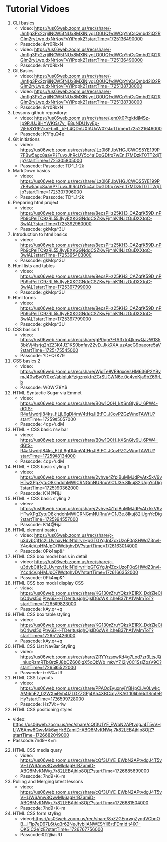 # Tutorial Vidoes
1. CLI basics  
    * video: https://us06web.zoom.us/rec/share/-Jmflg3Px2zrjilNCW5fNUx8MXlNlygLO0UQfvdWCpYnCsQmbd2iQ2RGIm2ryLwp.dxNrNovFvYiPqpk2?startTime=1725136490000
    * Passcode: &^r0RbxN
    * video: https://us06web.zoom.us/rec/share/-Jmflg3Px2zrjilNCW5fNUx8MXlNlygLO0UQfvdWCpYnCsQmbd2iQ2RGIm2ryLwp.dxNrNovFvYiPqpk2?startTime=1725136490000
    * Passcode: &^r0RbxN
2. Git Basics
    * video: https://us06web.zoom.us/rec/share/-Jmflg3Px2zrjilNCW5fNUx8MXlNlygLO0UQfvdWCpYnCsQmbd2iQ2RGIm2ryLwp.dxNrNovFvYiPqpk2?startTime=1725138738000
    * video: https://us06web.zoom.us/rec/share/-Jmflg3Px2zrjilNCW5fNUx8MXlNlygLO0UQfvdWCpYnCsQmbd2iQ2RGIm2ryLwp.dxNrNovFvYiPqpk2?startTime=1725138738000
    * Passcode: &^r0RbxN
3. Lessons github repository:
    * video: https://us06web.zoom.us/rec/share/_emXt0PtgkfdjMSz-Ip9PJUJ8HYWKt5s7v_jE8uNDU1vyEp-2jEh8YRPZknFbnIf._bFL4QDnUXIAUxW0?startTime=1725221646000
    * Passcode: K?FquQ4e
4. Git initiations 
    * video: https://us06web.zoom.us/rec/share/lLz0l6FUbVHGJCWOS5YE199P7FBw5agc8aaVP2TuvxJhRcUY5c4aIDoGDfrp7wEn.17MDzkT0TT2djTjp?startTime=1725305805000
    * Passcode: Passcode: TD^L1r2k
5. MarkDown basics
    * video: https://us06web.zoom.us/rec/share/lLz0l6FUbVHGJCWOS5YE199P7FBw5agc8aaVP2TuvxJhRcUY5c4aIDoGDfrp7wEn.17MDzkT0TT2djTjp?startTime=1725307996000
    * Passcode: Passcode: TD^L1r2k
6. Preparing html project
    * video: https://us06web.zoom.us/rec/share/8ecsPHz25KH3_CAZqfK59D_nPPb9cPeiTC9zRL55JlyyEXKGGNddCSZKwFjmhK1N.izOuDXXtqC-3wIAL?startTime=1725392960000
    * Passcode: gkMqa^3U
7. Introduction to html basics
    * video: https://us06web.zoom.us/rec/share/8ecsPHz25KH3_CAZqfK59D_nPPb9cPeiTC9zRL55JlyyEXKGGNddCSZKwFjmhK1N.izOuDXXtqC-3wIAL?startTime=1725395403000
    * Passcode: gkMqa^3U
8. Html lists and tables
    * video: https://us06web.zoom.us/rec/share/8ecsPHz25KH3_CAZqfK59D_nPPb9cPeiTC9zRL55JlyyEXKGGNddCSZKwFjmhK1N.izOuDXXtqC-3wIAL?startTime=1725397799000
    * Passcode: gkMqa^3U
9. Html forms 
    * video: https://us06web.zoom.us/rec/share/8ecsPHz25KH3_CAZqfK59D_nPPb9cPeiTC9zRL55JlyyEXKGGNddCSZKwFjmhK1N.izOuDXXtqC-3wIAL?startTime=1725397799000
    * Passcode: gkMqa^3U
10. CSS basics 1
    * video: https://us06web.zoom.us/rec/share/gP0qm2EtA3xtpQknwQJzW1S53bkVj4lsrjq2hZZ3K4JZ1KS0bnfavZ2vD_JkkXXA.uzAscG9paeore5aV?startTime=1725475545000
    * Passcode: ?D*QkK79
11. CSS basics 2
    * video: https://us06web.zoom.us/rec/share/WjdTe8VE9qxoVsHM636P2YBvmJ40wBy0Y0xeVablqlukFzigznxkfnZGrSUCWN6e.0c4voKja9bZ69rLb 
    * Passcode: W0W^Z8Y$
12. HTML Syntactic Sugar via Emmet
    * video: https://us06web.zoom.us/rec/share/B0w1QOH_kXSnGIy9U_6PW4-dGtS-R4afJwdrjI84ks_HLjL6gDI4mV4tHqJIBtFC.JCovPZGzWnqTAWfU?startTime=1725905057000
    * Passcode: 4qp+Y.dM 
13. HTML + CSS basic nav bar
    * video: https://us06web.zoom.us/rec/share/B0w1QOH_kXSnGIy9U_6PW4-dGtS-R4afJwdrjI84ks_HLjL6gDI4mV4tHqJIBtFC.JCovPZGzWnqTAWfU?startTime=1725908134000
    * Passcode: 4qp+Y.dM
14. HTML + CSS basic styling 1
    * video: https://us06web.zoom.us/rec/share/2vhve4ZfplBuMMJdPvAtx5kV9vHTwXPgZytuO8klndohMWICRNGmNURnuVtC1J3e.8Ikuj82lUgnYcDig?startTime=1725990362000
    * Passcode: K14@FijJ
14. HTML + CSS basic styling 2
    * video: https://us06web.zoom.us/rec/share/2vhve4ZfplBuMMJdPvAtx5kV9vHTwXPgZytuO8klndohMWICRNGmNURnuVtC1J3e.8Ikuj82lUgnYcDig?startTime=1725994557000
    * Passcode: K14@FijJ
15. HTML element basics
    * video: https://us06web.zoom.us/rec/share/g-u3dvbCjf1c2LUvmxvHcIN1dlrvrHpGTGYgJr4ZcxUzoF0qSHWdZ3nvl-Y4c4cV.pHMJpO7IWdtghvDV?startTime=1726163014000
    * Passcode: 0Pk4mp&^
16. HTML CSS box model basis in detail
    * video: https://us06web.zoom.us/rec/share/g-u3dvbCjf1c2LUvmxvHcIN1dlrvrHpGTGYgJr4ZcxUzoF0qSHWdZ3nvl-Y4c4cV.pHMJpO7IWdtghvDV?startTime=1726166352000
    * Passcode: 0Pk4mp&^
17. HTML CSS box model display CSS
    * video: https://us06web.zoom.us/rec/share/KG130nZruYQkzXE1RX_DdrZleCibO4wsl5djPtw6iZH-TDeritusjghOjslD6cWK.icheB37hA1VMmToT?startTime=1726509823000
    * Passcode: kAy.q4+q
18. HTML CSS box table styling
    * video: https://us06web.zoom.us/rec/share/KG130nZruYQkzXE1RX_DdrZleCibO4wsl5djPtw6iZH-TDeritusjghOjslD6cWK.icheB37hA1VMmToT?startTime=1726512426000
    * Passcode: kAy.q4+q
19. HTML CSS List NavBar Styling
    * video: https://us06web.zoom.us/rec/share/ZRYYrzaxwKd4g7Lod7zr3LtsJQ_niuoRzmRTbQrzRJ8bCZ606igX5oQbWb_mkvY7.I2jy0C1SsjZosV9C?startTime=1726595522000
    * Passcode: izr5%=UL
20. HTML CSS Layouts
    * video: https://us06web.zoom.us/rec/share/PPAOdEyuxnyiYBHpClJv0LwkcAM6mF2_02WXmRvh4IZLGZZGPj4Ah4XBCxny7KAG.10libh6d1SmteRHy?startTime=1726599728000
    * Passcode: Hz7Vb+4w
21. HTML CSS positioning styles
   * video: https://us06web.zoom.us/rec/share/cQf3U1YE_EWbN2APtvdgJ4T5vVHLjW6Anw8QwvMk6agHrBZamiD-ABQ8MvKNWg.7k82LEBAjhlp8OjZ?startTime=1726682049000
   * Passcode:7nd9+K=m
22. HTML CSS  media query
    * video: https://us06web.zoom.us/rec/share/cQf3U1YE_EWbN2APtvdgJ4T5vVHLjW6Anw8QwvMk6agHrBZamiD-ABQ8MvKNWg.7k82LEBAjhlp8OjZ?startTime=1726685699000
    * Passcode: 7nd9+K=m
23. Pulling and Merging latest lessons
    * video: https://us06web.zoom.us/rec/share/cQf3U1YE_EWbN2APtvdgJ4T5vVHLjW6Anw8QwvMk6agHrBZamiD-ABQ8MvKNWg.7k82LEBAjhlp8OjZ?startTime=1726681504000
    * Passcode: 7nd9+K=m
24. HTML CSS form styling
    * video:https://us06web.zoom.us/rec/share/8bZZGEnrwgZyqdVCbnOB__lFlp7eD97L6tAq3r62NeJfvbijANWESYll6xtFDmId.t4iX1-OKSIC2e1zE?startTime=1726767756000
    * Passcode:&t2@au!U